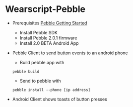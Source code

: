 # Wearscript-Pebble
* Prerequisites
    [Pebble Getting Started](https://developer.getpebble.com/2/getting-started/)
    * Install Pebble SDK
    * Install Pebble 2.0.1 firmware
    * Install 2.0 BETA Android App

* Pebble Client to send button events to an android phone
    * Build pebble app with 
    ```
    pebble build
    ```
    * Send to pebble with
    ```
    pebble install --phone [ip address]
    ```
* Android Client shows toasts of button presses
